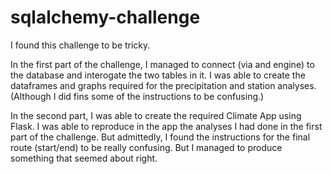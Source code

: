 # sqlalchemy-challenge

I found this challenge to be tricky.

In the first part of the challenge, I managed to connect (via and engine) to the database and interogate the two tables in it. I was able to create the dataframes and graphs required for the precipitation and station analyses. (Although I did fins some of the instructions to be confusing.)

In the second part, I was able to create the required Climate App using Flask. I was able to reproduce in the app the analyses I had done in the first part of the challenge. But admittedly, I found the instructions for the final route (start/end) to be really confusing. But I managed to produce something that seemed about right.